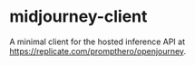 # midjourney-client
A minimal client for the hosted inference API at https://replicate.com/prompthero/openjourney.
